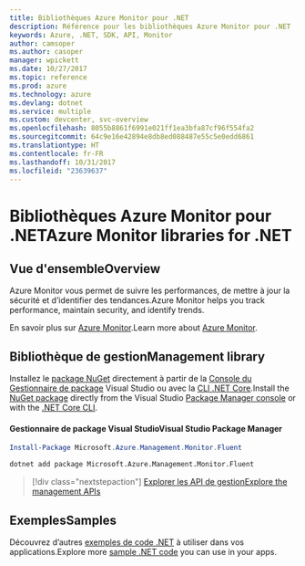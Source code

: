 ```yaml
---
title: Bibliothèques Azure Monitor pour .NET
description: Référence pour les bibliothèques Azure Monitor pour .NET
keywords: Azure, .NET, SDK, API, Monitor
author: camsoper
ms.author: casoper
manager: wpickett
ms.date: 10/27/2017
ms.topic: reference
ms.prod: azure
ms.technology: azure
ms.devlang: dotnet
ms.service: multiple
ms.custom: devcenter, svc-overview
ms.openlocfilehash: 8055b8861f6991e021ff1ea3bfa87cf96f554fa2
ms.sourcegitcommit: 64c9e16e42894e8db8ed088487e55c5e0edd6861
ms.translationtype: HT
ms.contentlocale: fr-FR
ms.lasthandoff: 10/31/2017
ms.locfileid: "23639637"
---
```

# <a name="azure-monitor-libraries-for-net"></a><span data-ttu-id="364f8-104">Bibliothèques Azure Monitor pour .NET</span><span class="sxs-lookup"><span data-stu-id="364f8-104">Azure Monitor libraries for .NET</span></span>

## <a name="overview"></a><span data-ttu-id="364f8-105">Vue d'ensemble</span><span class="sxs-lookup"><span data-stu-id="364f8-105">Overview</span></span>

<span data-ttu-id="364f8-106">Azure Monitor vous permet de suivre les performances, de mettre à jour la sécurité et d’identifier des tendances.</span><span class="sxs-lookup"><span data-stu-id="364f8-106">Azure Monitor helps you track performance, maintain security, and identify trends.</span></span>

<span data-ttu-id="364f8-107">En savoir plus sur [Azure Monitor](/azure/monitoring-and-diagnostics/).</span><span class="sxs-lookup"><span data-stu-id="364f8-107">Learn more about [Azure Monitor](/azure/monitoring-and-diagnostics/).</span></span>   

## <a name="management-library"></a><span data-ttu-id="364f8-108">Bibliothèque de gestion</span><span class="sxs-lookup"><span data-stu-id="364f8-108">Management library</span></span>

<span data-ttu-id="364f8-109">Installez le [package NuGet](https://www.nuget.org/packages/Microsoft.Azure.Management.Monitor.Fluent) directement à partir de la [Console du Gestionnaire de package][PackageManager] Visual Studio ou avec la [CLI .NET Core][DotNetCLI].</span><span class="sxs-lookup"><span data-stu-id="364f8-109">Install the [NuGet package](https://www.nuget.org/packages/Microsoft.Azure.Management.Monitor.Fluent) directly from the Visual Studio [Package Manager console][PackageManager] or with the [.NET Core CLI][DotNetCLI].</span></span>

#### <a name="visual-studio-package-manager"></a><span data-ttu-id="364f8-110">Gestionnaire de package Visual Studio</span><span class="sxs-lookup"><span data-stu-id="364f8-110">Visual Studio Package Manager</span></span>

```powershell
Install-Package Microsoft.Azure.Management.Monitor.Fluent
```

```bash
dotnet add package Microsoft.Azure.Management.Monitor.Fluent
```

> [!div class="nextstepaction"]
> [<span data-ttu-id="364f8-111">Explorer les API de gestion</span><span class="sxs-lookup"><span data-stu-id="364f8-111">Explore the management APIs</span></span>](/dotnet/api/overview/azure/monitor/management)

## <a name="samples"></a><span data-ttu-id="364f8-112">Exemples</span><span class="sxs-lookup"><span data-stu-id="364f8-112">Samples</span></span>

<span data-ttu-id="364f8-113">Découvrez d’autres [exemples de code .NET](https://azure.microsoft.com/resources/samples/?platform=dotnet) à utiliser dans vos applications.</span><span class="sxs-lookup"><span data-stu-id="364f8-113">Explore more [sample .NET code](https://azure.microsoft.com/resources/samples/?platform=dotnet) you can use in your apps.</span></span>

[PackageManager]: https://docs.microsoft.com/nuget/tools/package-manager-console
[DotNetCLI]: https://docs.microsoft.com/dotnet/core/tools/dotnet-add-package